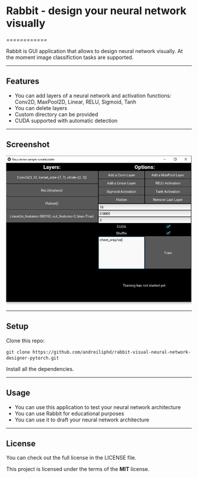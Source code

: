 # Rabbit - design your neural network visually
============

Rabbit is GUI application that allows to design neural network visually. At the moment image classifiction tasks are supported.

---

## Features
- You can add layers of a neural network and activation functions: Conv2D, MaxPool2D, Linear, RELU, Sigmoid, Tanh
- You can delete layers
- Custom directory can be provided
- CUDA supported with automatic detection

---


## Screenshot

![Rabbit - visual neural network designer](https://github.com/andreiliphd/rabbit-visual-neural-network-designer-pytorch/blob/master/Rabbit.jpg)


---

## Setup
Clone this repo:
```
git clone https://github.com/andreiliphd/rabbit-visual-neural-network-designer-pytorch.git
```
Install all the dependencies.

---


## Usage

- You can use this application to test your neural network architecture
- You can use Rabbit for educational purposes
- You can use it to draft your neural network architecture

---

## License
You can check out the full license in the LICENSE file.

This project is licensed under the terms of the **MIT** license.

